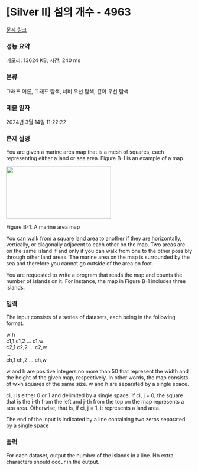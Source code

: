 # [Silver II] 섬의 개수 - 4963 

[문제 링크](https://www.acmicpc.net/problem/4963) 

### 성능 요약

메모리: 13624 KB, 시간: 240 ms

### 분류

그래프 이론, 그래프 탐색, 너비 우선 탐색, 깊이 우선 탐색

### 제출 일자

2024년 3월 14일 11:22:22

### 문제 설명

<p>You are given a marine area map that is a mesh of squares, each representing either a land or sea area. Figure B-1 is an example of a map.</p>

<p><img alt="" src="https://www.acmicpc.net/upload/images/island.png" style="height:141px; width:283px"></p>

<p>Figure B-1: A marine area map</p>

<p>You can walk from a square land area to another if they are horizontally, vertically, or diagonally adjacent to each other on the map. Two areas are on the same island if and only if you can walk from one to the other possibly through other land areas. The marine area on the map is surrounded by the sea and therefore you cannot go outside of the area on foot.</p>

<p>You are requested to write a program that reads the map and counts the number of islands on it. For instance, the map in Figure B-1 includes three islands.</p>

### 입력 

 <p>The input consists of a series of datasets, each being in the following format.</p>

<p>w h<br>
c1,1 c1,2 ... c1,w<br>
c2,1 c2,2 ... c2,w<br>
...<br>
ch,1 ch,2 ... ch,w</p>

<p>w and h are positive integers no more than 50 that represent the width and the height of the given map, respectively. In other words, the map consists of w×h squares of the same size. w and h are separated by a single space.</p>

<p>ci, j is either 0 or 1 and delimited by a single space. If ci, j = 0, the square that is the i-th from the left and j-th from the top on the map represents a sea area. Otherwise, that is, if ci, j = 1, it represents a land area.</p>

<p>The end of the input is indicated by a line containing two zeros separated by a single space</p>

### 출력 

 <p>For each dataset, output the number of the islands in a line. No extra characters should occur in the output.</p>

